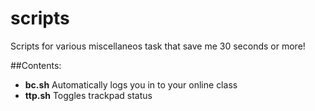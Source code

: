 # scripts
Scripts for various miscellaneos task that save me 30 seconds or more!

##Contents:
* **bc.sh** Automatically logs you in to your online class
* **ttp.sh** Toggles trackpad status 
